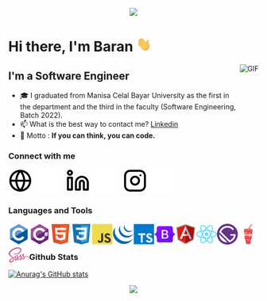 <p align="center">
  <img src="https://capsule-render.vercel.app/api?type=waving&color=gradient&height=90"/>
</p>

# Hi there, I'm Baran <img width="30px" height="30" src="https://github.com/SatYu26/SatYu26/raw/master/Assets/Hi.gif" />

<img align="right" alt="GIF" height="160px" src="https://octodex.github.com/images/daftpunktocat-guy.gif" />

## I'm a Software Engineer

- 🎓 I graduated from Manisa Celal Bayar University as the first in the department and the third in the faculty (Software Engineering, Batch 2022).
- 📫 What is the best way to contact me? [Linkedin](https://www.linkedin.com/in/acrbaran/)
- 🎯 Motto : **If you can think, you can code.**

### Connect with me

[![website](./img/globe-light.svg)](https://www.acarbaran.com/#gh-light-mode-only)
[![website](./img/globe-dark.svg)](https://www.acarbaran.com/#gh-dark-mode-only)
&nbsp;&nbsp;
[![website](./img/linkedin-light.svg)](https://www.linkedin.com/in/acarbaran/#gh-light-mode-only)
[![website](./img/linkedin-dark.svg)](https://www.linkedin.com/in/acarbaran/#gh-dark-mode-only)
&nbsp;&nbsp;
[![website](./img/instagram-light.svg)](https://www.instagram.com/acr_baran/#gh-light-mode-only)
[![website](./img/instagram-dark.svg)](https://www.instagram.com/acr_baran/#gh-dark-mode-only)

### Languages and Tools

<p align="left">
<a href="https://www.cprogramming.com/" target="_blank"> <img align="left" src="https://github.com/devicons/devicon/blob/master/icons/c/c-original.svg" alt="c" height="42px"/> </a>
<a href="https://docs.microsoft.com/en-us/dotnet/csharp/" target="_blank"> <img align="left" src="https://github.com/devicons/devicon/blob/master/icons/csharp/csharp-original.svg" alt="csharp" height="42px"/> </a>
<a href="https://html.com/" target="_blank"> <img align="left" src="https://github.com/devicons/devicon/blob/master/icons/html5/html5-original.svg" alt="html" height="42px"/> </a>
<a href="https://www.w3schools.com/css/" target="_blank"> <img align="left" src="https://github.com/devicons/devicon/blob/master/icons/css3/css3-original.svg" alt="css" height="42px"/> </a>
<a href="https://www.javascript.com/" target="_blank"> <img align="left" src="https://github.com/devicons/devicon/blob/master/icons/javascript/javascript-original.svg" alt="js" height="42px"/> </a>
<a href="https://jquery.com/" target="_blank"> <img align="left" src="https://github.com/devicons/devicon/blob/master/icons/jquery/jquery-original.svg" alt="jquery" height="42px"/> </a>
<a href="https://www.typescriptlang.org/" target="_blank"> <img align="left" src="https://github.com/devicons/devicon/blob/master/icons/typescript/typescript-original.svg" alt="ts" height="42px"/> </a>
<a href="https://getbootstrap.com/" target="_blank"> <img align="left" src="https://github.com/devicons/devicon/blob/master/icons/bootstrap/bootstrap-original.svg" alt="bootstrap" height="42px"/> </a>
<a href="https://angular.io/" target="_blank"> <img align="left" src="https://github.com/devicons/devicon/blob/master/icons/angularjs/angularjs-original.svg" alt="angular" height="42px"/> </a>
<a href="https://reactjs.org/" target="_blank"> <img align="left" src="https://github.com/devicons/devicon/blob/master/icons/react/react-original.svg" alt="react" height="42px"/> </a>
<a href="https://www.gatsbyjs.com/" target="_blank"> <img align="left" src="https://github.com/devicons/devicon/blob/master/icons/gatsby/gatsby-original.svg" alt="gatsby" height="42px"/> </a>
<a href="https://gulpjs.com/" target="_blank"> <img align="left" src="https://github.com/devicons/devicon/blob/master/icons/gulp/gulp-plain.svg" alt="gulp" height="42px"/> </a>
<a href="https://sass-lang.com/" target="_blank"> <img align="left" src="https://github.com/devicons/devicon/blob/master/icons/sass/sass-original.svg" alt="sass" height="42px"/> </a>
</p>

<br />
<br />

### Github Stats

[![Anurag's GitHub stats](https://github-readme-stats.vercel.app/api?username=acrbaran&show_icons=true&theme=nord)](https://github.com/acrbaran/github-readme-stats)

<p align="center">
  <img src="https://capsule-render.vercel.app/api?type=waving&color=gradient&height=90&section=footer"/>
</p>
